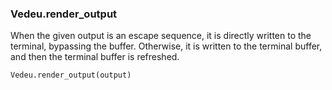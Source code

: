 ### Vedeu.render_output

When the given output is an escape sequence, it is directly written to
the terminal, bypassing the buffer. Otherwise, it is written to the
terminal buffer, and then the terminal buffer is refreshed.

    Vedeu.render_output(output)
